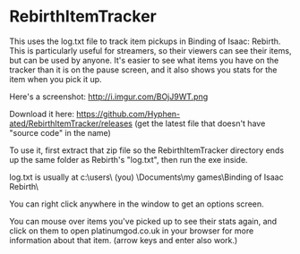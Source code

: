 RebirthItemTracker
==================

This uses the log.txt file to track item pickups in Binding of Isaac: Rebirth. This is particularly useful for streamers, so their viewers can see their items, but can be used by anyone. It's easier to see what items you have on the tracker than it is on the pause screen, and it also shows you stats for the item when you pick it up.

Here's a screenshot: http://i.imgur.com/BOjJ9WT.png

Download it here: https://github.com/Hyphen-ated/RebirthItemTracker/releases (get the latest file that doesn't have "source code" in the name)

To use it, first extract that zip file so the RebirthItemTracker directory ends up the same folder as Rebirth's "log.txt", then run the exe inside.

log.txt is usually at c:\users\ (you) \Documents\my games\Binding of Isaac Rebirth\

You can right click anywhere in the window to get an options screen.

You can mouse over items you've picked up to see their stats again, and click on them to open platinumgod.co.uk in your browser for more information about that item. (arrow keys and enter also work.)
